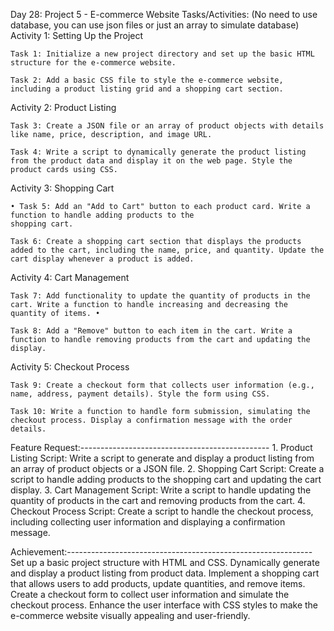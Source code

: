 Day 28: Project 5 - E-commerce Website
Tasks/Activities: (No need to use database, you can use json files or just an array to simulate database)
Activity 1: Setting Up the Project

    Task 1: Initialize a new project directory and set up the basic HTML structure for the e-commerce website.

    Task 2: Add a basic CSS file to style the e-commerce website, including a product listing grid and a shopping cart section.

Activity 2: Product Listing

    Task 3: Create a JSON file or an array of product objects with details like name, price, description, and image URL.

    Task 4: Write a script to dynamically generate the product listing from the product data and display it on the web page. Style the product cards using CSS.

Activity 3: Shopping Cart

    • Task 5: Add an "Add to Cart" button to each product card. Write a function to handle adding products to the 
    shopping cart.

    Task 6: Create a shopping cart section that displays the products added to the cart, including the name, price, and quantity. Update the cart display whenever a product is added.

Activity 4: Cart Management

    Task 7: Add functionality to update the quantity of products in the cart. Write a function to handle increasing and decreasing the quantity of items. • 

    Task 8: Add a "Remove" button to each item in the cart. Write a function to handle removing products from the cart and updating the display.

Activity 5: Checkout Process

    Task 9: Create a checkout form that collects user information (e.g., name, address, payment details). Style the form using CSS. 

    Task 10: Write a function to handle form submission, simulating the checkout process. Display a confirmation message with the order details.

Feature Request:-----------------------------------------------
    1. Product Listing Script: Write a script to generate and display a product listing from an array of product objects or a JSON file. 2. Shopping Cart Script: Create a script to handle adding products to the shopping cart and updating the cart display.
    3. Cart Management Script: Write a script to handle updating the quantity of products in the cart and removing products from the cart.
    4. Checkout Process Script: Create a script to handle the checkout process, including collecting user information and displaying a confirmation message.

Achievement:-------------------------------------------------------------
    Set up a basic project structure with HTML and CSS.
    Dynamically generate and display a product listing from product data. Implement a shopping cart that allows users to add products, update quantities, and remove items.
    Create a checkout form to collect user information and simulate the checkout process.
    Enhance the user interface with CSS styles to make the e-commerce website visually appealing and user-friendly.